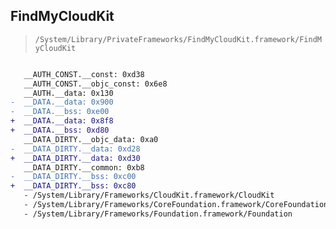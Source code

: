 ## FindMyCloudKit

> `/System/Library/PrivateFrameworks/FindMyCloudKit.framework/FindMyCloudKit`

```diff

   __AUTH_CONST.__const: 0xd38
   __AUTH_CONST.__objc_const: 0x6e8
   __AUTH.__data: 0x130
-  __DATA.__data: 0x900
-  __DATA.__bss: 0xe00
+  __DATA.__data: 0x8f8
+  __DATA.__bss: 0xd80
   __DATA_DIRTY.__objc_data: 0xa0
-  __DATA_DIRTY.__data: 0xd28
+  __DATA_DIRTY.__data: 0xd30
   __DATA_DIRTY.__common: 0xb8
-  __DATA_DIRTY.__bss: 0xc00
+  __DATA_DIRTY.__bss: 0xc80
   - /System/Library/Frameworks/CloudKit.framework/CloudKit
   - /System/Library/Frameworks/CoreFoundation.framework/CoreFoundation
   - /System/Library/Frameworks/Foundation.framework/Foundation

```
